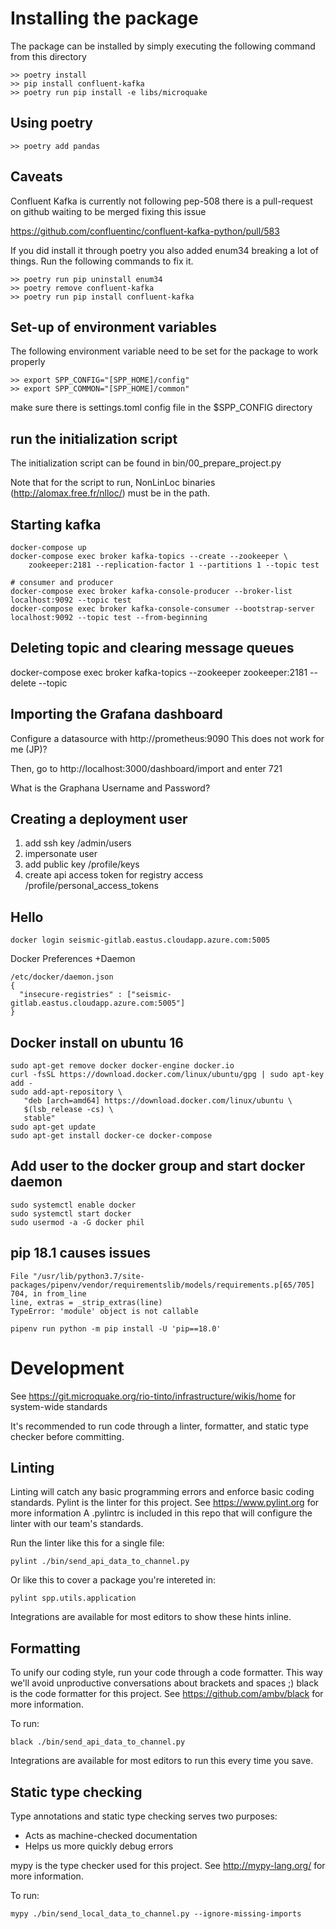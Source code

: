 # Installing the package

The package can be installed by simply executing the following command from this directory

```
>> poetry install
>> pip install confluent-kafka
>> poetry run pip install -e libs/microquake
```

## Using poetry

```
>> poetry add pandas
```

## Caveats

Confluent Kafka is currently not following pep-508 there is a pull-request on github waiting to be merged fixing this issue

https://github.com/confluentinc/confluent-kafka-python/pull/583

If you did install it through poetry you also added enum34 breaking a lot of things. Run the following commands to fix it.

```
>> poetry run pip uninstall enum34
>> poetry remove confluent-kafka
>> poetry run pip install confluent-kafka
```


## Set-up of environment variables

The following environment variable need to be set for the package to work properly
```
>> export SPP_CONFIG="[SPP_HOME]/config"
>> export SPP_COMMON="[SPP_HOME]/common"
```
make sure there is settings.toml config file in the $SPP_CONFIG directory 

## run the initialization script 

The initialization script can be found in bin/00_prepare_project.py

Note that for the script to run, NonLinLoc binaries (http://alomax.free.fr/nlloc/) 
must be in the path.


## Starting kafka

```
docker-compose up
docker-compose exec broker kafka-topics --create --zookeeper \
    zookeeper:2181 --replication-factor 1 --partitions 1 --topic test

# consumer and producer
docker-compose exec broker kafka-console-producer --broker-list localhost:9092 --topic test
docker-compose exec broker kafka-console-consumer --bootstrap-server localhost:9092 --topic test --from-beginning
```

## Deleting topic and clearing message queues

docker-compose exec broker kafka-topics --zookeeper zookeeper:2181 --delete --topic

## Importing the Grafana dashboard

Configure a datasource with http://prometheus:9090
This does not work for me (JP)?

Then, go to http://localhost:3000/dashboard/import and enter 721

What is the Graphana Username and Password? 

## Creating a deployment user

1. add ssh key /admin/users
2. impersonate user
3. add public key /profile/keys
4. create api access token for registry access /profile/personal_access_tokens

## Hello

```
docker login seismic-gitlab.eastus.cloudapp.azure.com:5005
```

Docker Preferences +Daemon

```
/etc/docker/daemon.json
{
  "insecure-registries" : ["seismic-gitlab.eastus.cloudapp.azure.com:5005"]
}
```

## Docker install on ubuntu 16

```
sudo apt-get remove docker docker-engine docker.io
curl -fsSL https://download.docker.com/linux/ubuntu/gpg | sudo apt-key add -
sudo add-apt-repository \
   "deb [arch=amd64] https://download.docker.com/linux/ubuntu \
   $(lsb_release -cs) \
   stable"
sudo apt-get update
sudo apt-get install docker-ce docker-compose
```

## Add user to the docker group and start docker daemon

```
sudo systemctl enable docker
sudo systemctl start docker
sudo usermod -a -G docker phil
```

## pip 18.1 causes issues

```
File "/usr/lib/python3.7/site-packages/pipenv/vendor/requirementslib/models/requirements.p[65/705]
704, in from_line
line, extras = _strip_extras(line)
TypeError: 'module' object is not callable
```


```
pipenv run python -m pip install -U 'pip==18.0'
```

# Development

See https://git.microquake.org/rio-tinto/infrastructure/wikis/home for system-wide standards

It's recommended to run code through a linter, formatter, and static type checker before committing.

## Linting

Linting will catch any basic programming errors and enforce basic coding standards.
Pylint is the linter for this project. See https://www.pylint.org for more information
A .pylintrc is included in this repo that will configure the linter with our team's standards.

Run the linter like this for a single file:

```
pylint ./bin/send_api_data_to_channel.py
```

Or like this to cover a package you're intereted in:
```
pylint spp.utils.application
```

Integrations are available for most editors to show these hints inline.

## Formatting

To unify our coding style, run your code through a code formatter. This way we'll avoid unproductive conversations about brackets and spaces ;)
black is the code formatter for this project. See https://github.com/ambv/black for more information.

To run:

```
black ./bin/send_api_data_to_channel.py 
```

Integrations are available for most editors to run this every time you save.

## Static type checking

Type annotations and static type checking serves two purposes:
- Acts as machine-checked documentation 
- Helps us more quickly debug errors

mypy is the type checker used for this project. See http://mypy-lang.org/ for more information.

To run:
```
mypy ./bin/send_local_data_to_channel.py --ignore-missing-imports
```

